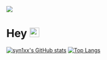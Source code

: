 ![](https://komarev.com/ghpvc/?username=syn1xx&color=brightgreen)
<p align="center">   

</p>

# Hey <img src="https://media.giphy.com/media/hvRJCLFzcasrR4ia7z/giphy.gif" width="25px">
[![syn1xx's GitHub stats](https://github-readme-stats.vercel.app/api?username=syn1xx)](https://github.com/syn1xx/github-readme-stats)
[![Top Langs](https://github-readme-stats.vercel.app/api/top-langs/?username=syn1xx&layout=compact)](https://github.com/syn1xx/github-readme-stats)

